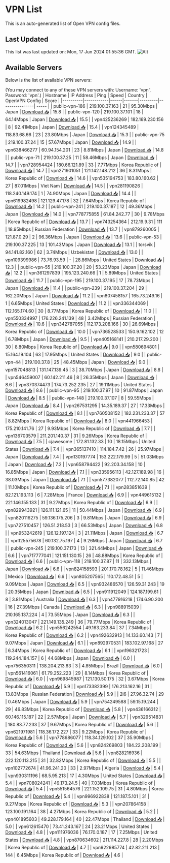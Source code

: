 # VPN List

This is an auto-generated list of Open VPN config files.

## Last Updated

This list was last updated on: Mon, 17 Jun 2024 01:55:36 GMT.
![Alt](https://repobeats.axiom.co/api/embed/186b98318ef1479477931607c1ad7d823f12451f.svg "Repobeats analytics image")

## Available Servers

Below is the list of available VPN servers:

(You may connect to any of these VPN servers with: Username: 'vpn', Password: 'vpn'.)
| Hostname | IP Address | Ping | Speed | Country | OpenVPN Config | Score |
|----------|------------|------|-------|---------|----------------| ----- |
| public-vpn-186 | 219.100.37.163 | 21 | 95.30Mbps | Japan | [Download 📥](./configs/server_0_JP.ovpn) | 15.8 |
| public-vpn-120 | 219.100.37.101 | 18 | 64.14Mbps | Japan | [Download 📥](./configs/server_1_JP.ovpn) | 15.5 |
| vpn425236269 | 182.169.230.156 | 8 | 92.41Mbps | Japan | [Download 📥](./configs/server_2_JP.ovpn) | 15.4 |
| vpn124345489 | 118.83.68.66 | 23 | 23.80Mbps | Japan | [Download 📥](./configs/server_3_JP.ovpn) | 15.3 |
| public-vpn-75 | 219.100.37.24 | 15 | 57.67Mbps | Japan | [Download 📥](./configs/server_4_JP.ovpn) | 14.9 |
| vpn638466277 | 60.94.154.201 | 23 | 8.81Mbps | Japan | [Download 📥](./configs/server_5_JP.ovpn) | 14.8 |
| public-vpn-71 | 219.100.37.25 | 11 | 58.46Mbps | Japan | [Download 📥](./configs/server_6_JP.ovpn) | 14.7 |
| vpn728954424 | 180.66.121.89 | 33 | 7.77Mbps | Korea Republic of | [Download 📥](./configs/server_7_KR.ovpn) | 14.7 |
| vpn271901051 | 121.142.148.212 | 36 | 8.31Mbps | Korea Republic of | [Download 📥](./configs/server_8_KR.ovpn) | 14.6 |
| vpn535194753 | 183.80.160.62 | 27 | 87.01Mbps | Viet Nam | [Download 📥](./configs/server_9_VN.ovpn) | 14.5 |
| vpn281190826 | 118.240.149.174 | 1 | 74.90Mbps | Japan | [Download 📥](./configs/server_10_JP.ovpn) | 14.4 |
| vpn619982498 | 121.129.47.178 | 32 | 7.64Mbps | Korea Republic of | [Download 📥](./configs/server_11_KR.ovpn) | 14.2 |
| public-vpn-241 | 219.100.37.187 | 12 | 49.36Mbps | Japan | [Download 📥](./configs/server_12_JP.ovpn) | 14.0 |
| vpn778775855 | 61.84.242.77 | 30 | 9.78Mbps | Korea Republic of | [Download 📥](./configs/server_13_KR.ovpn) | 13.7 |
| vpn743254364 | 212.19.9.31 | 111 | 18.95Mbps | Russian Federation | [Download 📥](./configs/server_14_RU.ovpn) | 13.7 |
| vpn879260005 | 121.87.0.29 | 2 | 96.36Mbps | Japan | [Download 📥](./configs/server_15_JP.ovpn) | 13.6 |
| public-vpn-53 | 219.100.37.225 | 13 | 101.43Mbps | Japan | [Download 📥](./configs/server_16_JP.ovpn) | 13.1 |
| torsvik | 94.141.82.160 | 62 | 3.74Mbps | Uzbekistan | [Download 📥](./configs/server_17_UZ.ovpn) | 13.0 |
| vpn109399986 | 73.76.93.59 | - | 28.86Mbps | United States | [Download 📥](./configs/server_18_US.ovpn) | 12.3 |
| public-vpn-55 | 219.100.37.20 | 20 | 53.23Mbps | Japan | [Download 📥](./configs/server_19_JP.ovpn) | 12.2 |
| vpn361297839 | 195.123.240.66 | 1 | 5.89Mbps | United States | [Download 📥](./configs/server_20_US.ovpn) | 11.7 |
| public-vpn-195 | 219.100.37.195 | 17 | 78.73Mbps | Japan | [Download 📥](./configs/server_21_JP.ovpn) | 11.4 |
| public-vpn-239 | 219.100.37.204 | 29 | 162.20Mbps | Japan | [Download 📥](./configs/server_22_JP.ovpn) | 11.2 |
| vpn807458157 | 165.73.249.16 | 1 | 6.65Mbps | United States | [Download 📥](./configs/server_23_US.ovpn) | 11.2 |
| vpn336344069 | 112.165.174.60 | 30 | 8.77Mbps | Korea Republic of | [Download 📥](./configs/server_24_KR.ovpn) | 11.0 |
| vpn550334997 | 176.226.241.139 | 48 | 3.42Mbps | Russian Federation | [Download 📥](./configs/server_25_RU.ovpn) | 10.6 |
| vpn342787055 | 112.173.208.166 | 30 | 26.69Mbps | Korea Republic of | [Download 📥](./configs/server_26_KR.ovpn) | 10.0 |
| vpn736528533 | 150.9.162.102 | 12 | 6.78Mbps | Japan | [Download 📥](./configs/server_27_JP.ovpn) | 9.5 |
| vpn405168141 | 210.217.29.200 | 30 | 8.80Mbps | Korea Republic of | [Download 📥](./configs/server_28_KR.ovpn) | 9.0 |
| vpn580694801 | 15.164.19.104 | 63 | 17.95Mbps | United States | [Download 📥](./configs/server_29_US.ovpn) | 9.0 |
| public-vpn-44 | 219.100.37.8 | 25 | 48.45Mbps | Japan | [Download 📥](./configs/server_30_JP.ovpn) | 9.0 |
| vpn157048813 | 131.147.139.45 | 3 | 38.70Mbps | Japan | [Download 📥](./configs/server_31_JP.ovpn) | 8.8 |
| vpn546459007 | 60.142.211.46 | 8 | 26.35Mbps | Japan | [Download 📥](./configs/server_32_JP.ovpn) | 8.6 |
| vpn370374473 | 174.73.252.235 | 27 | 19.11Mbps | United States | [Download 📥](./configs/server_33_US.ovpn) | 8.6 |
| public-vpn-95 | 219.100.37.97 | 10 | 91.87Mbps | Japan | [Download 📥](./configs/server_34_JP.ovpn) | 8.5 |
| public-vpn-148 | 219.100.37.107 | 8 | 59.55Mbps | Japan | [Download 📥](./configs/server_35_JP.ovpn) | 8.4 |
| vpn267531295 | 14.35.189.37 | 27 | 17.33Mbps | Korea Republic of | [Download 📥](./configs/server_36_KR.ovpn) | 8.1 |
| vpn760508152 | 182.231.233.37 | 57 | 8.82Mbps | Korea Republic of | [Download 📥](./configs/server_37_KR.ovpn) | 8.0 |
| vpn441966453 | 175.210.141.76 | 27 | 9.93Mbps | Korea Republic of | [Download 📥](./configs/server_38_KR.ovpn) | 7.7 |
| vpn136703579 | 211.201.140.37 | 31 | 9.26Mbps | Korea Republic of | [Download 📥](./configs/server_39_KR.ovpn) | 7.5 |
| cjawesome | 172.81.132.33 | 10 | 18.15Mbps | United States | [Download 📥](./configs/server_40_US.ovpn) | 7.4 |
| vpn365137410 | 114.184.7.42 | 26 | 25.97Mbps | Japan | [Download 📥](./configs/server_41_JP.ovpn) | 7.4 |
| vpn130197774 | 153.222.179.99 | 5 | 51.03Mbps | Japan | [Download 📥](./configs/server_42_JP.ovpn) | 7.2 |
| vpn658794422 | 92.203.34.158 | 10 | 16.85Mbps | Japan | [Download 📥](./configs/server_43_JP.ovpn) | 7.1 |
| vpn335956113 | 42.127.189.98 | 16 | 38.03Mbps | Japan | [Download 📥](./configs/server_44_JP.ovpn) | 7.1 |
| vpn577382077 | 112.72.140.85 | 42 | 11.10Mbps | Korea Republic of | [Download 📥](./configs/server_45_KR.ovpn) | 7.1 |
| vpn283851639 | 82.121.193.113 | 6 | 7.28Mbps | France | [Download 📥](./configs/server_46_FR.ovpn) | 6.9 |
| vpn449615132 | 221.146.155.133 | 31 | 9.27Mbps | Korea Republic of | [Download 📥](./configs/server_47_KR.ovpn) | 6.9 |
| vpn829943921 | 126.111.121.65 | 11 | 50.44Mbps | Japan | [Download 📥](./configs/server_48_JP.ovpn) | 6.9 |
| vpn820116275 | 59.136.175.206 | 3 | 9.81Mbps | Japan | [Download 📥](./configs/server_49_JP.ovpn) | 6.9 |
| vpn727510457 | 126.51.218.53 | 3 | 66.53Mbps | Japan | [Download 📥](./configs/server_50_JP.ovpn) | 6.8 |
| vpn953242619 | 126.12.197.124 | 3 | 21.11Mbps | Japan | [Download 📥](./configs/server_51_JP.ovpn) | 6.7 |
| vpn125575678 | 60.132.75.197 | 4 | 9.26Mbps | Japan | [Download 📥](./configs/server_52_JP.ovpn) | 6.7 |
| public-vpn-245 | 219.100.37.173 | 13 | 321.44Mbps | Japan | [Download 📥](./configs/server_53_JP.ovpn) | 6.6 |
| vpn717777041 | 121.151.130.15 | 26 | 48.88Mbps | Korea Republic of | [Download 📥](./configs/server_54_KR.ovpn) | 6.6 |
| public-vpn-118 | 219.100.37.87 | 11 | 332.13Mbps | Japan | [Download 📥](./configs/server_55_JP.ovpn) | 6.6 |
| vpn824158593 | 201.170.78.162 | 5 | 11.46Mbps | Mexico | [Download 📥](./configs/server_56_MX.ovpn) | 6.6 |
| vpn805207565 | 110.172.48.51 | 5 | 9.09Mbps | Japan | [Download 📥](./configs/server_57_JP.ovpn) | 6.5 |
| vpn932486570 | 126.59.31.243 | 19 | 20.35Mbps | Japan | [Download 📥](./configs/server_58_JP.ovpn) | 6.5 |
| vpn911912049 | 124.187.199.61 | 8 | 3.81Mbps | Australia | [Download 📥](./configs/server_59_AU.ovpn) | 6.3 |
| vpn477916218 | 174.6.90.200 | 16 | 27.39Mbps | Canada | [Download 📥](./configs/server_60_CA.ovpn) | 6.3 |
| vpn988915039 | 210.165.137.224 | 4 | 73.55Mbps | Japan | [Download 📥](./configs/server_61_JP.ovpn) | 6.3 |
| vpn324013047 | 221.149.135.249 | 36 | 79.77Mbps | Korea Republic of | [Download 📥](./configs/server_62_KR.ovpn) | 6.2 |
| vpn556242554 | 49.163.233.84 | 37 | 7.34Mbps | Korea Republic of | [Download 📥](./configs/server_63_KR.ovpn) | 6.2 |
| vpn492632913 | 14.133.60.143 | 7 | 9.07Mbps | Japan | [Download 📥](./configs/server_64_JP.ovpn) | 6.1 |
| vpn892970531 | 183.102.97.168 | 27 | 6.34Mbps | Korea Republic of | [Download 📥](./configs/server_65_KR.ovpn) | 6.1 |
| vpn196321723 | 119.244.184.157 | 6 | 44.68Mbps | Japan | [Download 📥](./configs/server_66_JP.ovpn) | 6.0 |
| vpn756350311 | 138.204.213.63 | 3 | 4.85Mbps | Brazil | [Download 📥](./configs/server_67_BR.ovpn) | 6.0 |
| vpn561416061 | 61.79.252.223 | 29 | 8.14Mbps | Korea Republic of | [Download 📥](./configs/server_68_KR.ovpn) | 6.0 |
| vpn969845987 | 121.130.50.175 | 32 | 3.67Mbps | Korea Republic of | [Download 📥](./configs/server_69_KR.ovpn) | 5.9 |
| vpn173382399 | 176.213.162.16 | 31 | 13.83Mbps | Russian Federation | [Download 📥](./configs/server_70_RU.ovpn) | 5.9 |
| 2i6 | 27.96.32.74 | 29 | 0.46Mbps | Japan | [Download 📥](./configs/server_71_JP.ovpn) | 5.9 |
| vpn754249588 | 59.15.19.244 | 29 | 46.83Mbps | Korea Republic of | [Download 📥](./configs/server_72_KR.ovpn) | 5.8 |
| vpn436166312 | 60.146.115.187 | 22 | 2.57Mbps | Japan | [Download 📥](./configs/server_73_JP.ovpn) | 5.7 |
| vpn329514831 | 180.83.77.233 | 37 | 9.67Mbps | Korea Republic of | [Download 📥](./configs/server_74_KR.ovpn) | 5.6 |
| vpn621971981 | 118.36.172.227 | 33 | 9.22Mbps | Korea Republic of | [Download 📥](./configs/server_75_KR.ovpn) | 5.6 |
| vpn778686077 | 118.34.129.102 | 37 | 35.90Mbps | Korea Republic of | [Download 📥](./configs/server_76_KR.ovpn) | 5.6 |
| vpn824269803 | 184.22.208.199 | 33 | 54.63Mbps | Thailand | [Download 📥](./configs/server_77_TH.ovpn) | 5.6 |
| vpn828216936 | 222.120.113.215 | 31 | 32.82Mbps | Korea Republic of | [Download 📥](./configs/server_78_KR.ovpn) | 5.5 |
| vpn102772674 | 41.96.241.20 | 33 | 2.97Mbps | Algeria | [Download 📥](./configs/server_79_DZ.ovpn) | 5.4 |
| vpn930311196 | 68.5.95.213 | 17 | 4.30Mbps | United States | [Download 📥](./configs/server_80_US.ovpn) | 5.4 |
| vpn708024241 | 49.173.24.5 | 40 | 7.03Mbps | Korea Republic of | [Download 📥](./configs/server_81_KR.ovpn) | 5.4 |
| vpn551564576 | 221.152.109.75 | 31 | 4.80Mbps | Korea Republic of | [Download 📥](./configs/server_82_KR.ovpn) | 5.4 |
| vpn996922838 | 121.187.5.101 | 31 | 9.27Mbps | Korea Republic of | [Download 📥](./configs/server_83_KR.ovpn) | 5.3 |
| vpn207864158 | 123.100.191.164 | 38 | 4.27Mbps | Korea Republic of | [Download 📥](./configs/server_84_KR.ovpn) | 5.2 |
| vpn401895603 | 49.228.179.164 | 40 | 22.47Mbps | Thailand | [Download 📥](./configs/server_85_TH.ovpn) | 5.0 |
| vpn612615470 | 73.41.243.167 | 24 | 23.21Mbps | United States | [Download 📥](./configs/server_86_US.ovpn) | 4.8 |
| vpn111976036 | 76.170.0.187 | 17 | 7.25Mbps | United States | [Download 📥](./configs/server_87_US.ovpn) | 4.8 |
| vpn870634602 | 211.114.227.8 | 28 | 2.20Mbps | Korea Republic of | [Download 📥](./configs/server_88_KR.ovpn) | 4.7 |
| vpn922985774 | 42.82.211.213 | 144 | 6.45Mbps | Korea Republic of | [Download 📥](./configs/server_89_KR.ovpn) | 4.6 |
